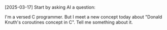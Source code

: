 [2025-03-17] Start by asking AI a question: 

I'm a versed C programmer. But I meet a new concept today about "Donald Knuth's coroutines concept in C". Tell me something about it.
